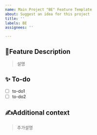 ```yaml
---
name: Main Project "BE" Feature Template
about: Suggest an idea for this project
title: ''
labels: BE
assignees: ''

---
```


## 📌Feature Description
<!-- 해당 이슈에 대한 설명을 적어주세요! -->
> 설명

## ✨ To-do
<!-- 해당 이슈를 위해 구현해야 될 기능에 대해 적어주세요! -->
- [ ] to-do1
- [ ] to-do2

## ✍Additional context
<!-- 해당 이슈에 대해 추가적인 설명이 필요하다면 적어주세요! -->
> 추가설명
